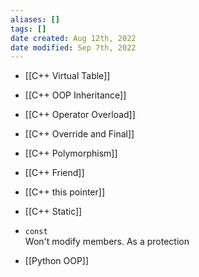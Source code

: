 ```yaml
---
aliases: []
tags: []
date created: Aug 12th, 2022
date modified: Sep 7th, 2022
---
```

- [[C++ Virtual Table]]
- [[C++ OOP Inheritance]]
- [[C++ Operator Overload]]
- [[C++ Override and Final]]
- [[C++ Polymorphism]]
- [[C++ Friend]]
- [[C++ this pointer]]
- [[C++ Static]]

- `const`  
Won't modify members. As a protection

- [[Python OOP]]
